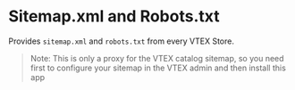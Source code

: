 # Sitemap.xml and Robots.txt

Provides `sitemap.xml` and `robots.txt` from every VTEX Store.

> Note: This is only a proxy for the VTEX catalog sitemap, so you need first to configure your sitemap in the VTEX admin and then install this app 

